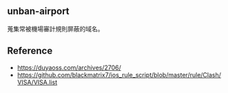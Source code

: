 ## unban-airport
蒐集常被機場審計規則屏蔽的域名。

## Reference
+ https://duyaoss.com/archives/2706/
+ https://github.com/blackmatrix7/ios_rule_script/blob/master/rule/Clash/VISA/VISA.list